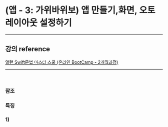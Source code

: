 # (앱 - 3: 가위바위보) 앱 만들기,화면, 오토레이아웃 설정하기

---

## 강의 reference

[앨런 Swift문법 마스터 스쿨 (온라인 BootCamp - 2개월과정)](https://www.inflearn.com/course/스위프트-문법-마스터-스쿨/dashboard)

---

<br>

### 참조

### 특징

### 1)
